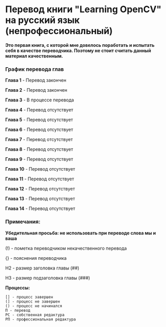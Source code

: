 # Перевод книги "Learning OpenCV" на русский язык (непрофессиональный)

**Это первая книга, с которой мне довелось поработать и испытать себя в качестве переводчика. Поэтому не стоит считать данный материал качественным.**

### График перевода глав

**Глава 1** - Перевод закончен

**Глава 2** - Перевод закончен

**Глава 3** - В процессе перевода

**Глава 4** - Перевод отсутствует

**Глава 5** - Перевод отсутствует

**Глава 6** - Перевод отсутствует

**Глава 7** - Перевод отсутствует

**Глава 8** - Перевод отсутствует

**Глава 9** - Перевод отсутствует

**Глава 10** - Перевод отсутствует

**Глава 11** - Перевод отсутствует

**Глава 12** - Перевод отсутствует

**Глава 13** - Перевод отсутствует

**Глава 14** - Перевод отсутствует


### Примечания:

**Убедительная просьба: не использовать при переводе слова мы и ваша**

(!) - пометка переводчиком некачественного перевода

{} - пояснения переводчика

H2 - размер заголовка главы (##)

H3 - размер подзаголовка главы (###)

**Процессы:**

	[] - процесс завершен
	(] - процесс не завершен
	() - процесс не начинался
	П - перевод
	РС - собственная редактура
	РП - профессиональная редактура

